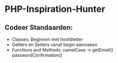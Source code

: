 # PHP-Inspiration-Hunter


## Codeer Standaarden:
- Classes: Beginnen met hoofdletter
- Getters en Setters vanaf begin aanmaken
- Functions and Methods: camelCase -> getEmail()  passwordConfirmation()
